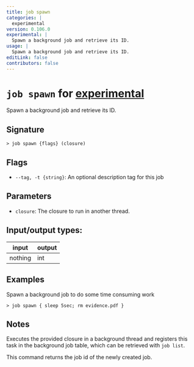 ```yaml
---
title: job spawn
categories: |
  experimental
version: 0.106.0
experimental: |
  Spawn a background job and retrieve its ID.
usage: |
  Spawn a background job and retrieve its ID.
editLink: false
contributors: false
---
```

<!-- This file is automatically generated. Please edit the command in https://github.com/nushell/nushell instead. -->

# `job spawn` for [experimental](/commands/categories/experimental.md)

<div class='command-title'>Spawn a background job and retrieve its ID.</div>

## Signature

```> job spawn {flags} (closure)```

## Flags

 -  `--tag, -t {string}`: An optional description tag for this job

## Parameters

 -  `closure`: The closure to run in another thread.


## Input/output types:

| input   | output |
| ------- | ------ |
| nothing | int    |
## Examples

Spawn a background job to do some time consuming work
```nu
> job spawn { sleep 5sec; rm evidence.pdf }

```

## Notes
Executes the provided closure in a background thread
and registers this task in the background job table, which can be retrieved with `job list`.

This command returns the job id of the newly created job.
